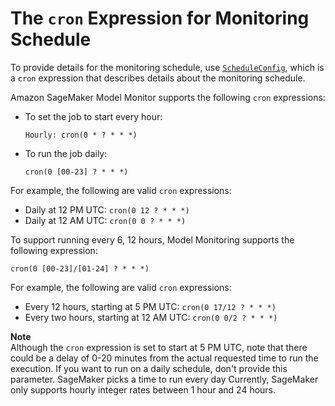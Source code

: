 # The `cron` Expression for Monitoring Schedule<a name="model-monitor-schedule-expression"></a>

To provide details for the monitoring schedule, use [ `ScheduleConfig`](https://docs.aws.amazon.com/sagemaker/latest/APIReference/API_ScheduleConfig.html), which is a `cron` expression that describes details about the monitoring schedule\.

Amazon SageMaker Model Monitor supports the following `cron` expressions:
+ To set the job to start every hour:

  `Hourly: cron(0 * ? * * *)`
+ To run the job daily:

  `cron(0 [00-23] ? * * *)`

For example, the following are valid `cron` expressions:
+ Daily at 12 PM UTC: `cron(0 12 ? * * *)`
+ Daily at 12 AM UTC: `cron(0 0 ? * * *)`

To support running every 6, 12 hours, Model Monitoring supports the following expression:

`cron(0 [00-23]/[01-24] ? * * *)`

For example, the following are valid `cron` expressions:
+ Every 12 hours, starting at 5 PM UTC: `cron(0 17/12 ? * * *)`
+ Every two hours, starting at 12 AM UTC: `cron(0 0/2 ? * * *)`

**Note**  
Although the `cron` expression is set to start at 5 PM UTC, note that there could be a delay of 0\-20 minutes from the actual requested time to run the execution\.
If you want to run on a daily schedule, don't provide this parameter\. SageMaker picks a time to run every day
Currently, SageMaker only supports hourly integer rates between 1 hour and 24 hours\.